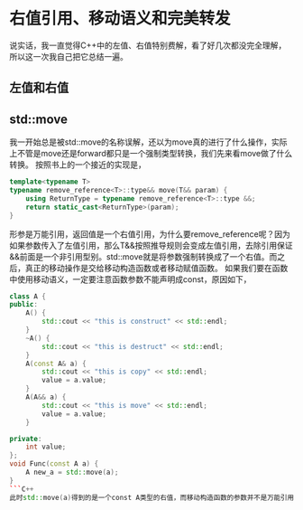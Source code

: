 # 右值引用、移动语义和完美转发
说实话，我一直觉得C++中的左值、右值特别费解，看了好几次都没完全理解，所以这一次我自己把它总结一遍。
## 左值和右值

## std::move
我一开始总是被std::move的名称误解，还以为move真的进行了什么操作，实际上不管是move还是forward都只是一个强制类型转换，我们先来看move做了什么转换。
按照书上的一个接近的实现是，
```C++
template<typename T>
typename remove_reference<T>::type&& move(T&& param) {
    using ReturnType = typename remove_reference<T>::type &&;
    return static_cast<ReturnType>(param);
}
```
形参是万能引用，返回值是一个右值引用，为什么要remove_reference呢？因为如果参数传入了左值引用，那么T&&按照推导规则会变成左值引用，去除引用保证&&前面是一个非引用型别。std::move就是将参数强制转换成了一个右值。而之后，真正的移动操作是交给移动构造函数或者移动赋值函数。
如果我们要在函数中使用移动语义，一定要注意函数参数不能声明成const，原因如下，
```C++
class A {
public:
    A() {
        std::cout << "this is construct" << std::endl;
    }
    ~A() {
        std::cout << "this is destruct" << std::endl;
    }
    A(const A& a) {
        std::cout << "this is copy" << std::endl;
        value = a.value;
    }
    A(A&& a) {
        std::cout << "this is move" << std::endl;
        value = a.value;
    }

private:
    int value;
};
void Func(const A a) {
    A new_a = std::move(a);
}
```C++
此时std::move(a)得到的是一个const A类型的右值，而移动构造函数的参数并不是万能引用，而只是右值引用，它是无法接受常量类型的右值引用的。那为什么移动构造函数中右值引用参数不能加const呢，其实不是不能，而是与语义不符，因为移动构造函数中往往会改变该对象，因为其所有权已经被移动了，所以不能声明成const。但是我们知道左值引用时可以接受常量的右值引用的，所以最终它还是复制了。
